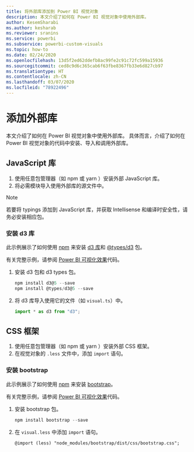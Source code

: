 ```yaml
---
title: 将外部库添加到 Power BI 视觉对象
description: 本文介绍了如何在 Power BI 视觉对象中使用外部库。
author: KesemSharabi
ms.author: kesharab
ms.reviewer: sranins
ms.service: powerbi
ms.subservice: powerbi-custom-visuals
ms.topic: how-to
ms.date: 02/24/2020
ms.openlocfilehash: 13d5f2ed62ddefb8ac99fe2c91c72fc599a15936
ms.sourcegitcommit: ced8c9d6c365cab6f63fbe8367fb33e6d827cb97
ms.translationtype: HT
ms.contentlocale: zh-CN
ms.lasthandoff: 03/07/2020
ms.locfileid: "78922496"
---
```

# <a name="adding-external-libraries"></a>添加外部库

本文介绍了如何在 Power BI 视觉对象中使用外部库。 具体而言，介绍了如何在 Power BI 视觉对象的代码中安装、导入和调用外部库。

## <a name="javascript-libraries"></a>JavaScript 库

1. 使用任意包管理器（如 npm  或 yarn  ）安装外部 JavaScript 库。
2. 将必需模块导入使用外部库的源文件中。

>[!NOTE]
>若要将 typings 添加到 JavaScript 库，并获取 Intellisense 和编译时安全性，请务必安装相应包。

### <a name="installing-the-d3-library"></a>安装 d3 库

此示例展示了如何使用 [npm](https://www.npmjs.com/) 来安装 [d3 库](https://www.npmjs.com/package/d3)和 [@types/d3](https://www.npmjs.com/package/@types/d3) 包。

有关完整示例，请参阅 [Power BI 可视化效果](https://github.com/microsoft/powerbi-visuals-gantt/blob/master/src/gantt.ts#L29)代码。

1. 安装 d3  包和 d3 types  包。

    ```powershell
    npm install d3@5 --save
    npm install @types/d3@5 --save
    ```

2. 将 d3  库导入使用它的文件（如 `visual.ts`）中。

    ```typescript
    import * as d3 from "d3";
    ```

## <a name="css-framework"></a>CSS 框架

1. 使用任意包管理器（如 npm  或 yarn  ）安装外部 CSS 框架。
2. 在视觉对象的 `.less` 文件中，添加 `import` 语句。

### <a name="installing-bootstrap"></a>安装 bootstrap

此示例展示了如何使用 [npm](https://www.npmjs.com/) 来安装 [bootstrap](https://www.npmjs.com/package/bootstrap)。

有关完整示例，请参阅 [Power BI 可视化效果](https://github.com/Microsoft/powerbi-visuals-sankey/blob/c8200da56913cd8b253be949a35fad0f4472b6de/style/visual.less#L32)代码。

1. 安装 bootstrap  包。

    ```powershell
    npm install bootstrap --save
    ```

2. 在 `visual.less` 中添加 `import` 语句。

    ```less
    @import (less) "node_modules/bootstrap/dist/css/bootstrap.css";
    ```
